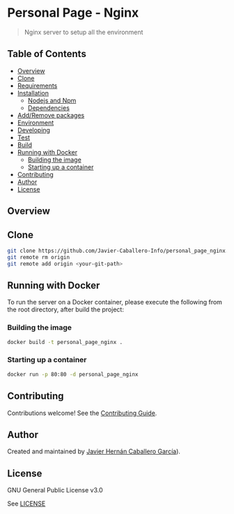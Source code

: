 # Personal Page - Nginx

> Nginx server to setup all the environment
## Table of Contents

-   [Overview](https://github.com/Javier-Caballero-Info/personal_page_web_html/tree/master/README.md#overview)
-   [Clone](https://github.com/Javier-Caballero-Info/personal_page_web_html/tree/master/README.md#clone)
- [Requirements](https://github.com/Javier-Caballero-Info/personal_page_web_html/tree/master#requirements)
- [Installation](https://github.com/Javier-Caballero-Info/personal_page_web_html/tree/master#installation)
	- [Nodejs and Npm](https://github.com/Javier-Caballero-Info/personal_page_web_html/tree/master#nodejs-and-npm)
	- [Dependencies](https://github.com/Javier-Caballero-Info/personal_page_web_html/tree/master#dependencies)
- [Add/Remove packages](https://github.com/Javier-Caballero-Info/personal_page_web_html/tree/master#addremove-packages)
- [Environment](https://github.com/Javier-Caballero-Info/personal_page_web_html/tree/master#environment)
- [Developing](https://github.com/Javier-Caballero-Info/personal_page_web_html/tree/master#developing)
- [Test](https://github.com/Javier-Caballero-Info/personal_page_web_html/tree/master#test)
- [Build](https://github.com/Javier-Caballero-Info/personal_page_web_html/tree/master#build)
- [Running with Docker](https://github.com/Javier-Caballero-Info/personal_page_web_html/tree/master#running-with-docker)
	- [Building the image](https://github.com/Javier-Caballero-Info/personal_page_web_html/tree/master#building-the-image)
	- [Starting up a container](https://github.com/Javier-Caballero-Info/personal_page_web_html/tree/master#starting-up-a-container)
- [Contributing](https://github.com/Javier-Caballero-Info/personal_page_web_html/tree/master#contributing)
- [Author](https://github.com/Javier-Caballero-Info/personal_page_web_html/tree/master#author)
- [License](https://github.com/Javier-Caballero-Info/personal_page_web_html/tree/master#license)

## Overview



## Clone

```bash
git clone https://github.com/Javier-Caballero-Info/personal_page_nginx.git
git remote rm origin
git remote add origin <your-git-path>
```

## Running with Docker

To run the server on a Docker container, please execute the following from the root directory, after build the project:

### Building the image
```bash
docker build -t personal_page_nginx .
```
### Starting up a container
```bash
docker run -p 80:80 -d personal_page_nginx
```
## Contributing

Contributions welcome! See the  [Contributing Guide](https://github.com/Javier-Caballero-Info/personal_page_web_html/blob/master/CONTRIBUTING.md).

## Author

Created and maintained by [Javier Hernán Caballero García](https://javiercaballero.info)).

## License

GNU General Public License v3.0

See  [LICENSE](https://github.com/Javier-Caballero-Info/personal_page_web_html/blob/master/LICENSE)